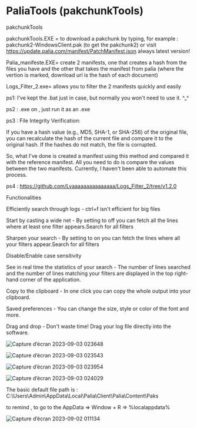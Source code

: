 # PaliaTools (pakchunkTools)
pakchunkTools

pakchunkTools.EXE =  to download a pakchunk by typing, for example : pakchunk2-WindowsClient.pak   (to get the pakchunk2) or visit https://update.palia.com/manifest/PatchManifest.json  always latest version!

Palia_manifeste.EXE= create 2 manifests, one that creates a hash from the files you have and the other that takes the manifest from palia (where the vertion is marked, download url is the hash of each document)

Logs_Filter_2.exe= allows you to filter the 2 manifests quickly and easily


ps1: I've kept the .bat just in case, but normally you won't need to use it.  ^_^

ps2 : .exe on ,  just run it as an .exe

ps3 : File Integrity Verification:

If you have a hash value (e.g., MD5, SHA-1, or SHA-256) of the original file, you can recalculate the hash of the current file and compare it to the original hash. If the hashes do not match, the file is corrupted.

So, what I've done is created a manifest using this method and compared it with the reference manifest. All you need to do is compare the values between the two manifests. Currently, I haven't been able to automate this process.

ps4 : https://github.com/Lyaaaaaaaaaaaaaaa/Logs_Filter_2/tree/v1.2.0 

Functionalities

Efficiently search through logs - ctrl+f isn't efficient for big files

Start by casting a wide net - By setting to off you can fetch all the lines where at least one filter appears.Search for all filters

Sharpen your search - By setting to on you can fetch the lines where all your filters appear.Search for all filters

Disable/Enable case sensitivity

See in real time the statistics of your search - The number of lines searched and the number of lines matching your filters are displayed in the top right-hand corner of the application.

Copy to the clipboard - In one click you can copy the whole output into your clipboard.

Saved preferences - You can change the size, style or color of the font and more.

Drag and drop - Don't waste time! Drag your log file directly into the software.



![Capture d’écran 2023-09-03 023648](https://github.com/Popolia/PaliaTools-pakchunk-/assets/69745473/dee4372f-8093-45ff-a492-6b2dc7c8de24)

![Capture d’écran 2023-09-03 023543](https://github.com/Popolia/PaliaTools-pakchunk-/assets/69745473/520c0313-7f54-402f-a246-fbeda5a4c1ba)

![Capture d’écran 2023-09-03 023954](https://github.com/Popolia/PaliaTools-pakchunk-/assets/69745473/4992a1f5-05a2-4c8f-826f-7ff006e1b003)

![Capture d’écran 2023-09-03 024029](https://github.com/Popolia/PaliaTools-pakchunk-/assets/69745473/ce89d1d5-f168-47be-a4e5-81417fdacfe5)

The basic default file path is : C:\Users\Admin\AppData\Local\Palia\Client\Palia\Content\Paks

to remind  , to go to the AppData => Window + R => %localappdata%

![Capture d’écran 2023-09-02 011134](https://github.com/Popolia/PaliaTools-pakchunk-/assets/69745473/7939ed09-074a-4afc-8553-dbc8bb19478a)
